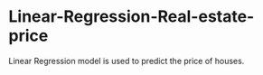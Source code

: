 # Linear-Regression-Real-estate-price

Linear Regression model is used to predict the price of houses.
